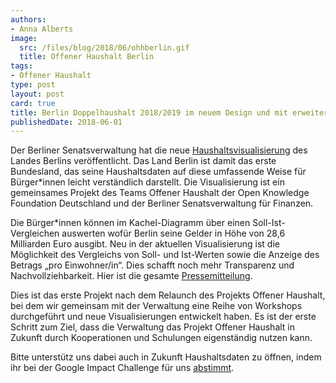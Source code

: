 ```yaml
---
authors:
- Anna Alberts
image:
  src: /files/blog/2018/06/ohhberlin.gif
  title: Offener Haushalt Berlin
tags:
- Offener Haushalt
type: post
layout: post
card: true
title: Berlin Doppelhaushalt 2018/2019 im neuem Design und mit erweiterten Funktionen
publishedDate: 2018-06-01
---
```


Der Berliner Senatsverwaltung hat die neue [Haushaltsvisualisierung]( https://www.berlin.de/sen/finanzen/haushalt/haushaltsplan/artikel.5697.php) des Landes Berlins veröffentlicht. Das Land Berlin ist damit das erste Bundesland, das seine Haushaltsdaten auf diese umfassende Weise für Bürger*innen leicht verständlich darstellt. Die Visualisierung ist ein gemeinsames Projekt des Teams Offener Haushalt der Open Knowledge Foundation Deutschland und der Berliner Senatsverwaltung für Finanzen. 

Die Bürger*innen können im Kachel-Diagramm über einen Soll-Ist-Vergleichen auswerten wofür Berlin seine Gelder in Höhe von 28,6 Milliarden Euro ausgibt. Neu in der aktuellen Visualisierung ist die Möglichkeit des Vergleichs von Soll- und Ist-Werten sowie die Anzeige des Betrags „pro Einwohner/in“. Dies schafft noch mehr Transparenz und Nachvollziehbarkeit. Hier ist die gesamte [Pressemitteilung](http://www.berlin.de/sen/finanzen/presse/pressemitteilungen/pressemitteilung.706554.php). 

Dies ist das erste Projekt nach dem Relaunch des Projekts  Offener Haushalt, bei dem wir gemeinsam mit der Verwaltung eine Reihe von Workshops durchgeführt und neue Visualisierungen entwickelt haben. Es ist der erste Schritt zum Ziel, dass die Verwaltung das Projekt Offener Haushalt in Zukunft durch Kooperationen und Schulungen eigenständig nutzen kann.

Bitte unterstütz uns dabei auch in Zukunft Haushaltsdaten zu öffnen, indem ihr bei der Google Impact Challenge für uns [abstimmt](https://impactchallenge.withgoogle.com/deutschland2018/charities/okfn).